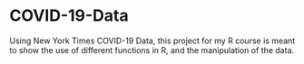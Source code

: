 # COVID-19-Data
 Using New York Times COVID-19 Data, this project for my R course is meant to show the use of different functions in R, and the manipulation of the data.
